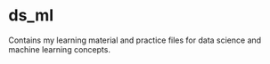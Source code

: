 # ds_ml
Contains my learning material and practice files for data science and machine learning concepts.

